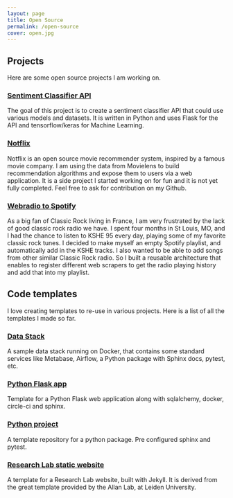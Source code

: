 ```yaml
---
layout: page
title: Open Source
permalink: /open-source
cover: open.jpg
---
```


## Projects

Here are some open source projects I am working on.

### [Sentiment Classifier API](https://github.com/ericdaat/sentiment-classifier)

The goal of this project is to create a sentiment classifier API that could use various models and datasets. It is written in Python and uses Flask for the API and tensorflow/keras for Machine Learning.

### [Notflix](https://github.com/ericdaat/notflix)

Notflix is an open source movie recommender system, inspired by a famous movie company. I am using the data from Movielens to build recommendation algorithms and expose them to users via a web application. It is a side project I started working on for fun and it is not yet fully completed. Feel free to ask for contribution on my Github.

### [Webradio to Spotify](https://github.com/ericdaat/webradio-to-spotify)

As a big fan of Classic Rock living in France, I am very frustrated by the lack of good classic rock radio we have. I spent four months in St Louis, MO, and I had the chance to listen to KSHE 95 every day, playing some of my favorite classic rock tunes. I decided to make myself an empty Spotify playlist, and automatically add in the KSHE tracks. I also wanted to be able to add songs from other similar Classic Rock radio. So I built a reusable architecture that enables to register different web scrapers to get the radio playing history and add that into my playlist.

## Code templates

I love creating templates to re-use in various projects. Here is a list of all
the templates I made so far.

### [Data Stack](https://github.com/ericdaat/data-stack)

A sample data stack running on Docker, that contains some standard services
like Metabase, Airflow, a Python package with Sphinx docs, pytest, etc.

### [Python Flask app](https://github.com/ericdaat/flask-template)

Template for a Python Flask web application along with sqlalchemy,
docker, circle-ci and sphinx.

### [Python project](https://github.com/ericdaat/template-python)

A template repository for a python package. Pre configured sphinx and pytest.

### [Research Lab static website](https://github.com/ericdaat/research-lab-website)

A template for a Research Lab website, built with Jekyll.
It is derived from the great template provided by the Allan Lab,
at Leiden University.
